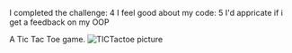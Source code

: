 I completed the challenge: 4
I feel good about my code: 5
I'd appricate if i get a feedback on my OOP

A Tic Tac Toe game.
![TICTactoe picture]("https://img.poki.com/cdn-cgi/image/quality=78,width=314,height=314,fit=cover,g=0.5x0.5,f=auto/85535e05d1f130b16751c8308cfbb19b.png")



